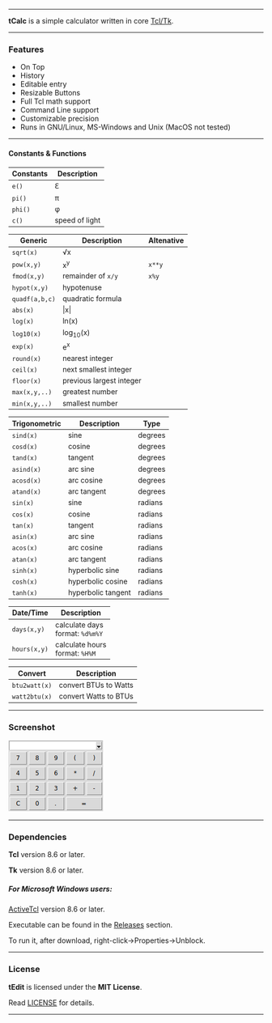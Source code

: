 ----

**tCalc** is a simple calculator written in core [Tcl/Tk](https://www.tcl.tk).

----

### Features

* On Top
* History
* Editable entry
* Resizable Buttons
* Full Tcl math support
* Command Line support
* Customizable precision
* Runs in GNU/Linux, MS-Windows and Unix (MacOS not tested)

----

#### Constants & Functions

| Constants | Description          |
|-----------|----------------------|
| `e()`     | <span>&#8455;</span> |
| `pi()`    | <span>&pi;</span>    |
| `phi()`   | <span>&phi;</span>   |
| `c()`     | speed of light       |

| Generic        | Description              | Altenative |
|----------------|--------------------------|------------|
| `sqrt(x)`      | <span>&#8730;</span>x    |
| `pow(x,y)`     | x<sup>y</sup>            | `x**y`     |
| `fmod(x,y)`    | remainder of `x/y`       | `x%y`      |
| `hypot(x,y)`   | hypotenuse               |
| `quadf(a,b,c)` | quadratic formula        |
| `abs(x)`       | \|x\|                    |
| `log(x)`       | ln(x)                    |
| `log10(x)`     | log<sub>10</sub>(x)      |
| `exp(x)`       | e<sup>x</sup>            |
| `round(x)`     | nearest integer          |
| `ceil(x)`      | next smallest integer    |
| `floor(x)`     | previous largest integer |
| `max(x,y,..)`  | greatest number          |
| `min(x,y,..)`  | smallest number          |

| Trigonometric | Description        | Type    |
|---------------|--------------------|---------|
| `sind(x)`     | sine               | degrees |
| `cosd(x)`     | cosine             | degrees |
| `tand(x)`     | tangent            | degrees |
| `asind(x)`    | arc sine           | degrees |
| `acosd(x)`    | arc cosine         | degrees |
| `atand(x)`    | arc tangent        | degrees |
| `sin(x)`      | sine               | radians |
| `cos(x)`      | cosine             | radians |
| `tan(x)`      | tangent            | radians |
| `asin(x)`     | arc sine           | radians |
| `acos(x)`     | arc cosine         | radians |
| `atan(x)`     | arc tangent        | radians |
| `sinh(x)`     | hyperbolic sine    | radians |
| `cosh(x)`     | hyperbolic cosine  | radians |
| `tanh(x)`     | hyperbolic tangent | radians |

| Date/Time    | Description                         |
|--------------|-------------------------------------|
| `days(x,y)`  | calculate days<br/>format: `%d%m%Y` |
| `hours(x,y)` | calculate hours<br/>format: `%H%M`  |

| Convert        | Description           |
|----------------|-----------------------|
| `btu2watt(x)`  | convert BTUs to Watts |
| `watt2btu(x)`  | convert Watts to BTUs |

----

### Screenshot

![Screenshot](screenshot.png "Screenshot")

----

### Dependencies

**Tcl** version 8.6 or later.

**Tk** version 8.6 or later.

##### For Microsoft Windows users:

[ActiveTcl](https://www.activestate.com/activetcl) version 8.6 or later.

Executable can be found in the [Releases](https://github.com/thanoulis/tcalc/releases) section.

To run it, after download, right-click->Properties->Unblock.

----

### License

**tEdit** is licensed under the **MIT License**.

Read [LICENSE](LICENSE) for details.

----
